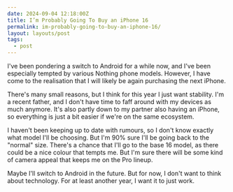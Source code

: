 ```yaml
---
date: 2024-09-04 12:18:00Z
title: I’m Probably Going To Buy an iPhone 16
permalink: im-probably-going-to-buy-an-iphone-16/
layout: layouts/post
tags:
  - post
---
```

I've been pondering a switch to Android for a while now, and I've been especially tempted by various Nothing phone models. However, I have come to the realisation that I will likely be again purchasing the next iPhone.

There's many small reasons, but I think for this year I just want stability. I'm a recent father, and I don't have time to faff around with my devices as much anymore. It's also partly down to my partner also having an iPhone, so everything is just a bit easier if we're on the same ecosystem.

I haven't been keeping up to date with rumours, so I don't know exactly what model I'll be choosing. But I'm 90% sure I'll be going back to the "normal" size. There's a chance that I'll go to the base 16 model, as there could be a nice colour that tempts me. But I'm sure there will be some kind of camera appeal that keeps me on the Pro lineup.

Maybe I'll switch to Android in the future. But for now, I don't want to think about technology. For at least another year, I want it to just work.